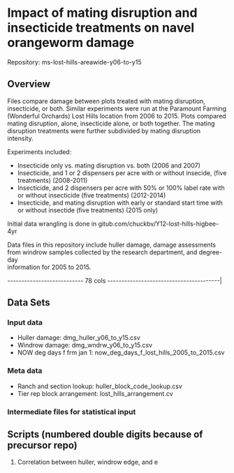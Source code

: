 # Impact of mating disruption and insecticide treatments on navel orangeworm damage

Repository:  ms-lost-hills-areawide-y06-to-y15

## Overview

Files compare damage between plots treated with mating disruption, 
insecticide, or both. Similar experiments were run at the Paramount Farming
(Wonderful Orchards) Lost Hills location from 2006 to 2015. Plots compared
mating disruption, alone, insecticide alone, or both together. The mating
disruption treatments were further subdivided by mating disruption intensity.

Experiments included:
 - Insecticide only vs. mating disruption vs. both (2006 and 2007)
 - Insecticide, and 1 or 2 dispensers per acre with or without insecide,
 (five treatments) (2008-2011)
 - Insecticide, and 2 dispensers per acre with 50% or 100% label rate
 with or without insecticide (five treatments) (2012-2014)
 - Insecticide, and mating disruption with early or standard start time
 with or without insectide (five treatments) (2015 only)

Initial data wrangling is done in gitub.com/chuckbv/Y12-lost-hills-higbee-4yr

Data files in this repository include huller damage, damage assessments from
windrow samples collected by the research department, and degree-day \
information for 2005 to 2015.

--------------------------- 78 cols ----------------------------------------|

## Data Sets

### Input data
 - Huller damage: dmg_huller_y06_to_y15.csv
 - Windrow damage: dmg_wndrw_y06_to_y15.csv
 - NOW deg days f frm jan 1: now_deg_days_f_lost_hills_2005_to_2015.csv

### Meta data
 - Ranch and section lookup: huller_block_code_lookup.csv
 - Tier rep block arrangement: lost_hills_arrangement.cv

### Intermediate files for statistical input

## Scripts (numbered double digits because of precursor repo)
 1. Correlation between huller, windrow edge, and e